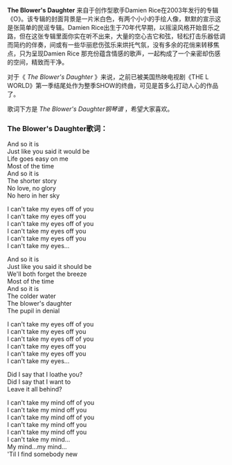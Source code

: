 

**The Blower's Daughter** 来自于创作型歌手Damien
Rice在2003年发行的专辑《O》。该专辑的封面背景是一片米白色，有两个小小的手绘人像，默默的宣示这是张简单的民谣专辑。Damien
Rice出生于70年代早期，以摇滚风格开始音乐之路，但在这张专辑里面你实在听不出来，大量的空心吉它和弦，轻松打击乐器低调而简约的伴奏，间或有一些华丽悲伤弦乐来烘托气氛，没有多余的花俏来转移焦点，只为呈现Damien
Rice 那充份蕴含情感的歌声，一起构成了一个亲密却伤感的空间，精致而干净。

对于《 _The Blower's Daughter_ 》来说，之前已被美国热映电视剧《THE L
WORLD》第一季结尾处作为整季SHOW的终曲，可见是首多么打动人心的作品了。

歌词下方是 _The Blower's Daughter钢琴谱_ ，希望大家喜欢。

### The Blower's Daughter歌词：

And so it is  
Just like you said it would be  
Life goes easy on me  
Most of the time  
And so it is  
The shorter story  
No love, no glory  
No hero in her sky

I can't take my eyes off of you  
I can't take my eyes off you  
I can't take my eyes off of you  
I can't take my eyes off you  
I can't take my eyes off you  
I can't take my eyes...

And so it is  
Just like you said it should be  
We'll both forget the breeze  
Most of the time  
And so it is  
The colder water  
The blower's daughter  
The pupil in denial

I can't take my eyes off of you  
I can't take my eyes off you  
I can't take my eyes off of you  
I can't take my eyes off you  
I can't take my eyes off you  
I can't take my eyes...

Did I say that I loathe you?  
Did I say that I want to  
Leave it all behind?

I can't take my mind off of you  
I can't take my mind off you  
I can't take my mind off of you  
I can't take my mind off you  
I can't take my mind off you  
I can't take my mind...  
My mind...my mind...  
'Til I find somebody new

